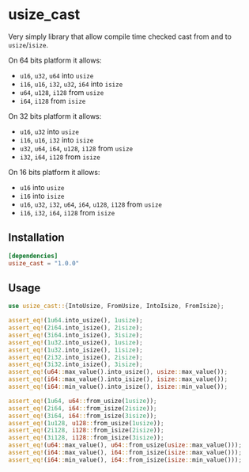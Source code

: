 # usize_cast

Very simply library that allow compile time checked cast from and to `usize`/`isize`.

On 64 bits platform it allows:

- `u16`, `u32`, `u64` into `usize`
- `i16`, `u16`, `i32`, `u32`, `i64` into `isize`
- `u64`, `u128`, `i128` from `usize`
- `i64`, `i128` from `isize`

On 32 bits platform it allows:

- `u16`, `u32` into `usize`
- `i16`, `u16`, `i32` into `isize`
- `u32`, `u64`, `i64`, `u128`, `i128` from `usize`
- `i32`, `i64`, `i128` from `isize`

On 16 bits platform it allows:

- `u16` into `usize`
- `i16` into `isize`
- `u16`, `u32`, `i32`, `u64`, `i64`, `u128`, `i128` from `usize`
- `i16`, `i32`, `i64`, `i128` from `isize`

## Installation

```toml
[dependencies]
usize_cast = "1.0.0"
```

## Usage

```rust
use usize_cast::{IntoUsize, FromUsize, IntoIsize, FromIsize};

assert_eq!(1u64.into_usize(), 1usize);
assert_eq!(2i64.into_isize(), 2isize);
assert_eq!(3i64.into_isize(), 3isize);
assert_eq!(1u32.into_usize(), 1usize);
assert_eq!(1u32.into_isize(), 1isize);
assert_eq!(2i32.into_isize(), 2isize);
assert_eq!(3i32.into_isize(), 3isize);
assert_eq!(u64::max_value().into_usize(), usize::max_value());
assert_eq!(i64::max_value().into_isize(), isize::max_value());
assert_eq!(i64::min_value().into_isize(), isize::min_value());

assert_eq!(1u64, u64::from_usize(1usize));
assert_eq!(2i64, i64::from_isize(2isize));
assert_eq!(3i64, i64::from_isize(3isize));
assert_eq!(1u128, u128::from_usize(1usize));
assert_eq!(2i128, i128::from_isize(2isize));
assert_eq!(3i128, i128::from_isize(3isize));
assert_eq!(u64::max_value(), u64::from_usize(usize::max_value()));
assert_eq!(i64::max_value(), i64::from_isize(isize::max_value()));
assert_eq!(i64::min_value(), i64::from_isize(isize::min_value()));
```
